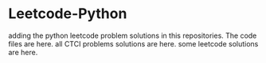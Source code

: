 # Leetcode-Python
adding the python leetcode problem solutions in this repositories. 
The code files are here.
all CTCI problems solutions are here.
some leetcode solutions are here.




























































































































































































































































































































































































































































































































































































































































































































































































































































































































































































































































